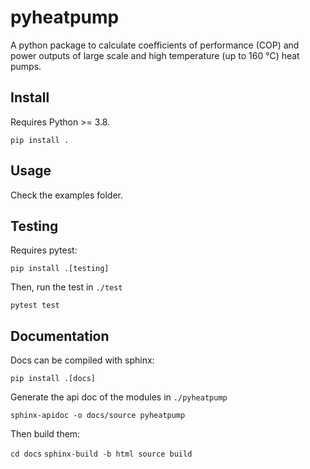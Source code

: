 # pyheatpump

A python package to calculate coefficients of performance (COP) and power
outputs of large scale and high temperature (up to 160 °C) heat pumps.

## Install

Requires Python >= 3.8.

`pip install .`

## Usage

Check the examples folder.

## Testing

Requires pytest:

`pip install .[testing]`

Then, run the test in `./test`

`pytest test`

## Documentation

Docs can be compiled with sphinx:

`pip install .[docs]`

Generate the api doc of the modules in `./pyheatpump`

`sphinx-apidoc -o docs/source pyheatpump`

Then build them:

`cd docs`
`sphinx-build -b html source build`

